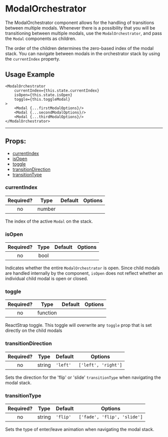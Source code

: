 # ModalOrchestrator

The ModalOrchestrator component allows for the handling of transitions between multiple modals. Whenever there is a possibility that you will be transitioning between multiple modals, use the `ModalOrchestrator`, and pass the `Modal` components as children.

The order of the children determines the zero-based index of the modal stack. You can navigate between modals in the orchestrator stack by using the `currentIndex` property.

## Usage Example

```JSX
<ModalOrchestrator
    currentIndex={this.state.currentIndex}
    isOpen={this.state.isOpen}
    toggle={this.toggleModal}
>
    <Modal {...firstModalOptions}/>
    <Modal {...secondModalOptions}/>
    <Modal {...thirdModalOptions}/>
</ModalOrchestrator>
```

---

## Props:

* [currentIndex](#currentindex)
* [isOpen](#isopen)
* [toggle](#toggle)
* [transitionDirection](#transitiondirection)
* [transitionType](#transitiontype)

### currentIndex

| Required? | Type | Default | Options |
|:---:|:---:|---|---|
| no | number | | |

The index of the active `Modal` on the stack.

### isOpen

| Required? | Type | Default | Options |
|:---:|:---:|---|---|
| no | bool | | |

Indicates whether the entire `ModalOrchestrator` is open. Since child modals are handled internally by the component, `isOpen` does not reflect whether an individual child modal is open or closed.

### toggle

| Required? | Type | Default | Options |
|:---:|:---:|---|---|
| no | function | | |

ReactStrap toggle. This toggle will overwrite any `toggle` prop that is set directly on the child modals

### transitionDirection

| Required? | Type | Default | Options |
|:---:|:---:|---|---|
| no | string | `'left'` | `['left', 'right']` |

Sets the direction for the 'flip' or 'slide' `transitionType` when navigating the modal stack.

### transitionType

| Required? | Type | Default | Options |
|:---:|:---:|---|---|
| no | string | `'flip' `| `['fade', 'flip', 'slide']` |

Sets the type of enter/leave animation when navigating the modal stack.